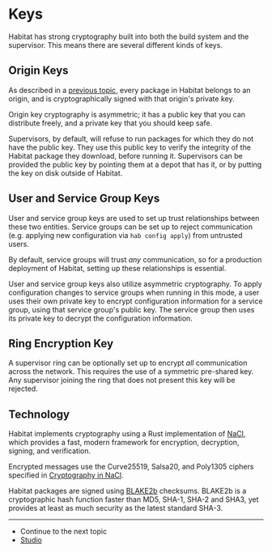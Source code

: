 # Keys

Habitat has strong cryptography built into both the build system and the supervisor. This means there are several different kinds of keys.

## Origin Keys

As described in a <a href="/docs/concepts-packages">previous topic</a>, every package in Habitat belongs to an origin, and is cryptographically signed with that origin's private key.

Origin key cryptography is asymmetric; it has a public key that you can distribute freely, and a private key that you should keep safe.

Supervisors, by default, will refuse to run packages for which they do not have the public key. They use this public key to verify the integrity of the Habitat package they download, before running it. Supervisors can be provided the public key by pointing them at a depot that has it, or by putting the key on disk outside of Habitat.

## User and Service Group Keys

User and service group keys are used to set up trust relationships between these two entities. Service groups can be set up to reject communication (e.g. applying new configuration via `hab config apply`) from untrusted users.

By default, service groups will trust *any* communication, so for a production deployment of Habitat, setting up these relationships is essential.

User and service group keys also utilize asymmetric cryptography. To apply configuration changes to service groups when running in this mode, a user uses their own private key to encrypt configuration information for a service group, using that service group's public key. The service group then uses its private key to decrypt the configuration information.

## Ring Encryption Key

A supervisor ring can be optionally set up to encrypt *all* communication across the network. This requires the use of a symmetric pre-shared key. Any supervisor joining the ring that does not present this key will be rejected.

## Technology

Habitat implements cryptography using a Rust implementation of [NaCl](https://nacl.cr.yp.to/), which provides a fast, modern framework for encryption, decryption, signing, and verification.

Encrypted messages use the Curve25519, Salsa20, and Poly1305 ciphers specified in [Cryptography in NaCl](http://nacl.cr.yp.to/valid.html).

Habitat packages are signed using [BLAKE2b](https://blake2.net/) checksums. BLAKE2b is a cryptographic hash function faster than MD5, SHA-1, SHA-2 and SHA3, yet provides at least as much security as the latest standard SHA-3.

<hr>
<ul class="main-content--link-nav">
  <li>Continue to the next topic</li>
  <li><a href="/docs/concepts-studio">Studio</a></li>
</ul>
